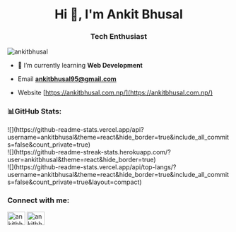 <h1 align="center">Hi 👋, I'm Ankit Bhusal</h1>
<h3 align="center">Tech Enthusiast</h3>

<p align="left"> <img src="https://komarev.com/ghpvc/?username=ankitbhusal&label=Profile%20views&color=0e75b6&style=flat" alt="ankitbhusal" /> </p>


- 🌱 I’m currently learning **Web Development**

- Email **ankitbhusal95@gmail.com**

- Website [https://ankitbhusal.com.np/](https://ankitbhusal.com.np/)


<h3>📊GitHub Stats:</h3>
![](https://github-readme-stats.vercel.app/api?username=ankitbhusal&theme=react&hide_border=true&include_all_commits=false&count_private=true)<br/>
![](https://github-readme-streak-stats.herokuapp.com/?user=ankitbhusal&theme=react&hide_border=true)<br/>
![](https://github-readme-stats.vercel.app/api/top-langs/?username=ankitbhusal&theme=react&hide_border=true&include_all_commits=false&count_private=true&layout=compact)

<h3 align="left">Connect with me:</h3>
<p align="left">
<a href="https://fb.com/ankitbhusal20" target="blank"><img align="center" src="https://raw.githubusercontent.com/rahuldkjain/github-profile-readme-generator/master/src/images/icons/Social/facebook.svg" alt="ankitbhusal20" height="30" width="40" /></a>
<a href="https://instagram.com/ankitbhusal20" target="blank"><img align="center" src="https://raw.githubusercontent.com/rahuldkjain/github-profile-readme-generator/master/src/images/icons/Social/instagram.svg" alt="ankitbhusal20" height="30" width="40" /></a>
</p>
